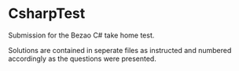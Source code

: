 # CsharpTest

Submission for the Bezao C# take home test.

Solutions are contained in seperate files as instructed and numbered accordingly as the questions were presented.
